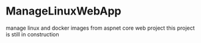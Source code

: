 # ManageLinuxWebApp
manage linux and docker images from aspnet core web project
this project is still in construction
